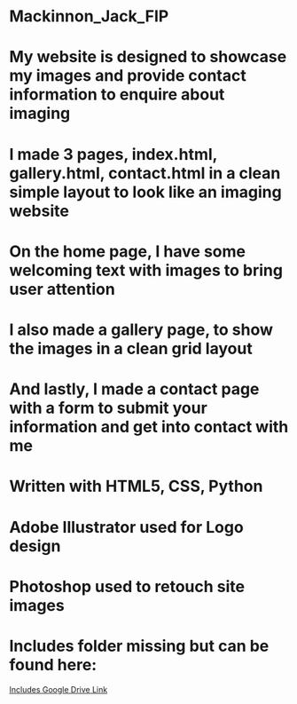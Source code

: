 # Mackinnon_Jack_FIP

# My website is designed to showcase my images and provide contact information to enquire about imaging

# I made 3 pages, index.html, gallery.html, contact.html in a clean simple layout to look like an imaging website

# On the home page, I have some welcoming text with images to bring user attention

# I also made a gallery page, to show the images in a clean grid layout

# And lastly, I made a contact page with a form to submit your information and get into contact with me

# Written with HTML5, CSS, Python

# Adobe Illustrator used for Logo design

# Photoshop used to retouch site images

# Includes folder missing but can be found here:
[Includes Google Drive Link](https://drive.google.com/drive/folders/10-WZHuqjhI99BBTL97KMmsNVbkegbJ0O?usp=sharing "Includes Google Drive")

